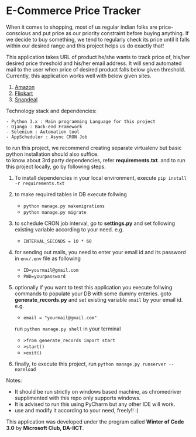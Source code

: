 # E-Commerce Price Tracker

When it comes to shopping, most of us regular indian folks are price-conscious and put price as our priority constraint before buying anything. If we decide to buy something, we tend to regularly check its price until it falls within our desired range and this project helps us do exactly that!

This application takes URL of product he/she wants to track price of, his/her desired price threshold and his/her email address. It will send automated mail to the user when price of desired product falls below given threshold. Currently, this application works well with below given sites. 

   1. [Amazon](https://amazon.in/)
   2. [Flipkart](https://www.flipkart.com/)
   3. [Snapdeal](https://www.snapdeal.com/)

Technology stack and dependencies:

    - Python 3.x : Main programming Language for this project
    - Django : Back-end Framework
    - Selenium : Automation tool
    - AppScheduler : Async CRON Job
    

to run this project, we recommend creating separate virtualenv but basic python installation should also suffice.    
to know about 3rd party dependencies, refer **requirements.txt**. and to run this project locally, go by following steps.     

1. To install dependencies in your local environment, execute 
`pip install -r requirements.txt` 

2. to make required tables in DB execute follwing
   - `python manage.py makemigrations`
   - `python manage.py migrate`

3. to schedule CRON job interval, go to **settings.py** and set following existing variable according to your need. e.g. 
   - `INTERVAL_SECONDS = 10 * 60`

4. for sending out mails, you need to enter your email id and its password in `env/.env` file as following
      - `ID=yourmail@gmail.com`
      - `PWD=yourpassword`

5. optionally if you want to test this application you execute follwing commands to populate your DB with some dummy enteries.
goto **generate_records.py** and set existing variable `email` by your email id. 
e.g. 
   - `email = "yourmail@gmail.com"`

   run `python manage.py shell` in your terminal
      - `>from generate_records import start`
      - `>start()`
      - `>exit()`

6. finally, to execute this project, run 
`python manage.py runserver --noreload`

Notes:
   - It should be run strictly on windows based machine, as chromedriver supplimented with this repo only supports windows. 
   - It is advised to run this using PyCharm but any other IDE will work.
   - use and modify it according to your need, freely!! :)

This application was developed under the program called **Winter of Code 3.0** by **Microsoft Club, DA-IICT**. 
